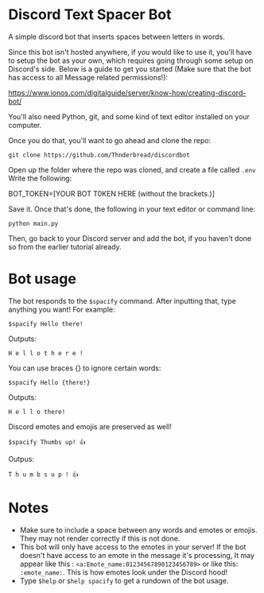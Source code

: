 # Discord Text Spacer Bot

A simple discord bot that inserts spaces between letters in words.

Since this bot isn't hosted anywhere, if you would like to use it, you'll have to setup the bot as your own, which requires
going through some setup on Discord's side. Below is a guide to get you started
(Make sure that the bot has access to all Message related permissions!):

https://www.ionos.com/digitalguide/server/know-how/creating-discord-bot/

You'll also need Python, git, and some kind of text editor installed on your computer.


Once you do that, you'll want to go ahead and clone the repo:

```git clone https://github.com/Thnderbread/discordbot```

Open up the folder where the repo was cloned, and create a file called `.env` Write the following:

BOT_TOKEN=[YOUR BOT T0KEN HERE (without the brackets.)]

Save it. Once that's done, the following in your text editor or command line:

```python main.py```

Then, go back to your Discord server and add the bot, if you haven't done so from the earlier tutorial already.

# Bot usage

The bot responds to the ``$spacify`` command. After inputting that, type anything you want! For example:

```$spacify Hello there!```

Outputs:

``H e l l o t h e r e !``

You can use braces {} to ignore certain words:

```$spacify Hello {there!}```

Outputs:

``H e l l o there!``

Discord emotes and emojis are preserved as well!

```$spacify Thumbs up! 👍```

Outpus:

``T h u m b s u p ! 👍``

# Notes

- Make sure to include a space between any words and emotes or emojis. They may not render correctly if this is not done.
- This bot will only have access to the emotes in your server! If the bot doesn't have access to an emote in the message it's processing,
      It may appear like this : `<a:Emote_name:01234567890123456789>` or like this: `:emote_name:`. This is how emotes look under the Discord hood!
- Type ```$help``` or ```$help spacify``` to get a rundown of the bot usage.
